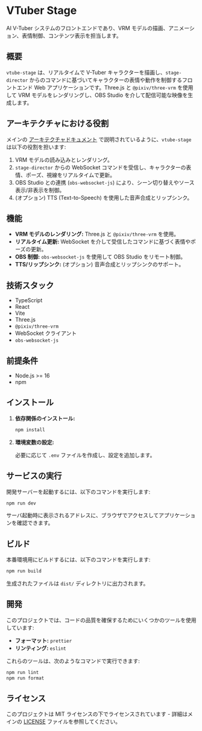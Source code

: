 # VTuber Stage

AI V-Tuber システムのフロントエンドであり、VRM モデルの描画、アニメーション、表情制御、コンテンツ表示を担当します。

## 概要

`vtube-stage` は、リアルタイムで V-Tuber キャラクターを描画し、`stage-director` からのコマンドに基づいてキャラクターの表情や動作を制御するフロントエンド Web アプリケーションです。Three.js と `@pixiv/three-vrm` を使用して VRM モデルをレンダリングし、OBS Studio を介して配信可能な映像を生成します。

## アーキテクチャにおける役割

メインの [アーキテクチャドキュメント](../../docs/architecture.md) で説明されているように、`vtube-stage` は以下の役割を担います:

1.  VRM モデルの読み込みとレンダリング。
2.  `stage-director` からの WebSocket コマンドを受信し、キャラクターの表情、ポーズ、視線をリアルタイムで更新。
3.  OBS Studio との連携 (`obs-websocket-js`) により、シーン切り替えやソース表示/非表示を制御。
4.  (オプション) TTS (Text-to-Speech) を使用した音声合成とリップシンク。

## 機能

- **VRM モデルのレンダリング:** Three.js と `@pixiv/three-vrm` を使用。
- **リアルタイム更新:** WebSocket を介して受信したコマンドに基づく表情やポーズの更新。
- **OBS 制御:** `obs-websocket-js` を使用して OBS Studio をリモート制御。
- **TTS/リップシンク:** (オプション) 音声合成とリップシンクのサポート。

## 技術スタック

- TypeScript
- React
- Vite
- Three.js
- `@pixiv/three-vrm`
- WebSocket クライアント
- `obs-websocket-js`

## 前提条件

- Node.js >= 16
- npm

## インストール

1. **依存関係のインストール:**

   ```bash
   npm install
   ```

2. **環境変数の設定:**

   必要に応じて `.env` ファイルを作成し、設定を追加します。

## サービスの実行

開発サーバーを起動するには、以下のコマンドを実行します:

```bash
npm run dev
```

サーバ起動時に表示されるアドレスに、ブラウザでアクセスしてアプリケーションを確認できます。

## ビルド

本番環境用にビルドするには、以下のコマンドを実行します:

```bash
npm run build
```

生成されたファイルは `dist/` ディレクトリに出力されます。

## 開発

このプロジェクトでは、コードの品質を確保するためにいくつかのツールを使用しています:

- **フォーマット:** `prettier`
- **リンティング:** `eslint`

これらのツールは、次のようなコマンドで実行できます:

```bash
npm run lint
npm run format
```

## ライセンス

このプロジェクトは MIT ライセンスの下でライセンスされています - 詳細はメインの [LICENSE](../../LICENSE) ファイルを参照してください。
